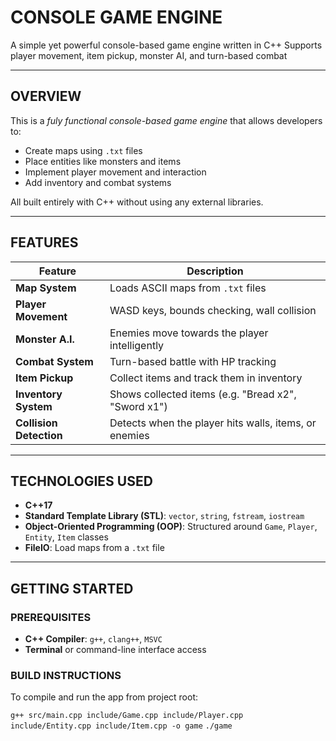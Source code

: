 # CONSOLE GAME ENGINE

A simple yet powerful console-based game engine written in C++
Supports player movement, item pickup, monster AI, and turn-based combat

-------------------------------------------------------------------------

## OVERVIEW

This is a *fuly functional console-based game engine* that allows developers to:

 - Create maps using `.txt` files
 - Place entities like monsters and items
 - Implement player movement and interaction
 - Add inventory and combat systems

All built entirely with C++ without using any external libraries.

-------------------------------------------------------------------------

## FEATURES

| Feature | Description |
|---------|-------------|
| **Map System** | Loads ASCII maps from `.txt` files |
| **Player Movement** | WASD keys, bounds checking, wall collision |
| **Monster A.I.** | Enemies move towards the player intelligently |
| **Combat System** | Turn-based battle with HP tracking |
| **Item Pickup** | Collect items and track them in inventory |
| **Inventory System** | Shows collected items (e.g. "Bread x2", "Sword x1") |
| **Collision Detection** | Detects when the player hits walls, items, or enemies |

-------------------------------------------------------------------------

## TECHNOLOGIES USED

 - **C++17**
 - **Standard Template Library (STL)**: `vector`, `string`, `fstream`, `iostream`
 - **Object-Oriented Programming (OOP)**: Structured around `Game`, `Player`, `Entity`, `Item` classes
 - **FileIO**: Load maps from a `.txt` file

-------------------------------------------------------------------------

## GETTING STARTED

### PREREQUISITES

 - **C++ Compiler**: `g++`, `clang++`, `MSVC`
 - **Terminal** or command-line interface access

### BUILD INSTRUCTIONS

To compile and run the app from project root:

`g++ src/main.cpp include/Game.cpp include/Player.cpp include/Entity.cpp include/Item.cpp -o game`
`./game`
